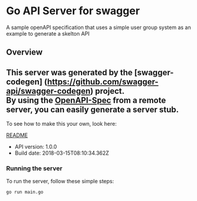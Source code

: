 # Go API Server for swagger

A sample openAPI specification that uses a simple user group system as an example to generate a skelton API

## Overview
This server was generated by the [swagger-codegen]
(https://github.com/swagger-api/swagger-codegen) project.  
By using the [OpenAPI-Spec](https://github.com/OAI/OpenAPI-Specification) from a remote server, you can easily generate a server stub.  
-

To see how to make this your own, look here:

[README](https://github.com/swagger-api/swagger-codegen/blob/master/README.md)

- API version: 1.0.0
- Build date: 2018-03-15T08:10:34.362Z


### Running the server
To run the server, follow these simple steps:

```
go run main.go
```

